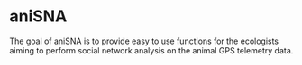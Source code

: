
<!-- README.md is generated from README.Rmd. Please edit that file -->

# aniSNA

<!-- badges: start -->
<!-- badges: end -->

The goal of aniSNA is to provide easy to use functions for the
ecologists aiming to perform social network analysis on the animal GPS
telemetry data.
